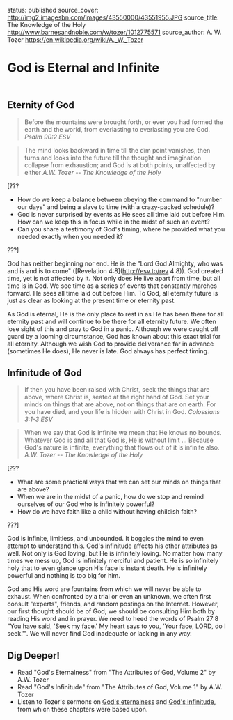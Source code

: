 status: published
source_cover: http://img2.imagesbn.com/images/43550000/43551955.JPG
source_title: The Knowledge of the Holy
              http://www.barnesandnoble.com/w/tozer/1012775571
source_author: A. W. Tozer
               https://en.wikipedia.org/wiki/A._W._Tozer

God is Eternal and Infinite
===========================

<header markdown=1>
</header>




<article markdown=1>

Eternity of God
-----------------

> Before the mountains were brought forth, or ever you had formed the earth and the world, from everlasting to everlasting you are God.
<cite>Psalm 90:2 ESV</cite>

> The mind looks backward in time till the dim point vanishes, then turns and looks into the future till the thought and imagination collapse from exhaustion; and God is at both points, unaffected by either
<cite>A.W. Tozer -- The Knowledge of the Holy</cite>

[???

* How do we keep a balance between obeying the command to "number our days" and being a slave to time (with a crazy-packed schedule)?
* God is never surprised by events as He sees all time laid out before Him. How can we keep this in focus while in the midst of such an event?
* Can you share a testimony of God's timing, where he provided what you needed exactly when you needed it?

???]

God has neither beginning nor end. He is the "Lord God Almighty, who was and is and is to come" ([Revelation 4:8](http://esv.to/rev 4:8)). God created time, yet is not affected by it. Not only does He live apart from time, but all time is in God. We see time as a series of events that constantly marches forward. He sees all time laid out before Him. To God, all eternity future is just as clear as looking at the present time or eternity past.

As God is eternal, He is the only place to rest in as He has been there for all eternity past and will continue to be there for all eternity future. We often lose sight of this and pray to God in a panic. Although we were caught off guard by a looming circumstance, God has known about this exact trial for all eternity. Although we wish God to provide deliverance far in advance (sometimes He does), He never is late. God always has perfect timing.

Infinitude of God
------------------


> If then you have been raised with Christ, seek the things that are above, where Christ is, seated at the right hand of God. Set your minds on things that are above, not on things that are on earth. For you have died, and your life is hidden with Christ in God.
<cite>Colossians 3:1-3 ESV</cite>

> When we say that God is infinite we mean that He knows no bounds. Whatever God is and all that God is, He is without limit ... Because God's nature is infinite, everything that flows out of it is infinite also.
<cite>A.W. Tozer -- The Knowledge of the Holy</cite>

[???

* What are some practical ways that we can set our minds on things that are above?
* When we are in the midst of a panic, how do we stop and remind ourselves of our God who is infinitely powerful?
* How do we have faith like a child without having childish faith?

???]


God is infinite, limitless, and unbounded. It boggles the mind to even attempt to understand this. God's infinitude affects his other attributes as well. Not only is God loving, but He is infinitely loving. No matter how many times we mess up, God is infinitely merciful and patient. He is so infinitely holy that to even glance upon His face is instant death. He is infinitely powerful and nothing is too big for him.

God and His word are fountains from which we will never be able to exhaust. When confronted by a trial or even an unknown, we often first consult "experts", friends, and random postings on the Internet. However, our first thought should be of God; we should be consulting Him both by reading His word and in prayer. We need to heed the words of Psalm 27:8 "You have said, 'Seek my face.' My heart says to you, 'Your face, LORD, do I seek.'". We will never find God inadequate or lacking in any way.

</article>




<footer markdown=1>

Dig Deeper!
----------

* Read "God's Eternalness" from "The Attributes of God, Volume 2" by A.W. Tozer
* Read "God's Infinitude" from "The Attributes of God, Volume 1" by A.W. Tozer
* Listen to Tozer's sermons on [God's eternalness](http://www.sermonaudio.com/sermoninfo.asp?SID=840762511) and [God's infinitude](http://www.sermonaudio.com/sermoninfo.asp?SID=7150753111), from which these chapters were based upon.

</footer>
